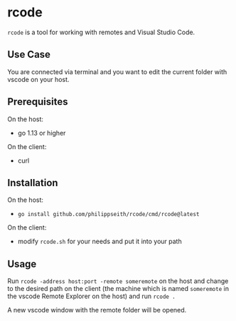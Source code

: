 # rcode

`rcode` is a tool for working with remotes and Visual Studio Code. 

## Use Case 
You are connected via terminal and you want to edit the current folder with vscode on your host.

## Prerequisites

On the host:
- go 1.13 or higher

On the client:
- curl

## Installation

On the host:
- `go install github.com/philippseith/rcode/cmd/rcode@latest`

On the client:
- modify `rcode.sh` for your needs and put it into your path
## Usage
Run `rcode -address host:port -remote someremote` on the host and
change to the desired path on the client 
(the machine which is named `someremote` in the vscode Remote Explorer on the host) and run `rcode .`

A new vscode window with the remote folder will be opened.
